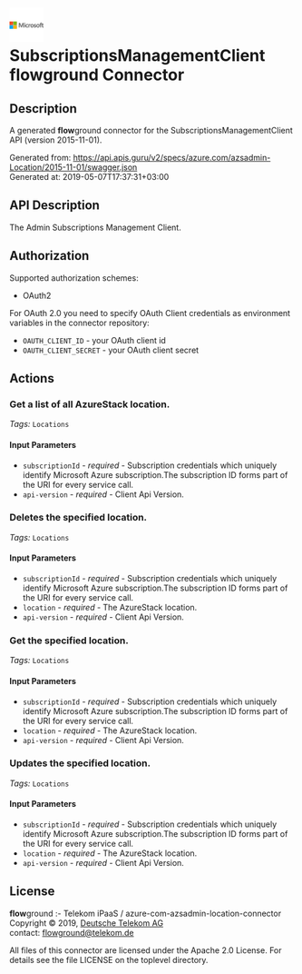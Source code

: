 # ![LOGO](logo.png) SubscriptionsManagementClient **flow**ground Connector

## Description

A generated **flow**ground connector for the SubscriptionsManagementClient API (version 2015-11-01).

Generated from: https://api.apis.guru/v2/specs/azure.com/azsadmin-Location/2015-11-01/swagger.json<br/>
Generated at: 2019-05-07T17:37:31+03:00

## API Description

The Admin Subscriptions Management Client.

## Authorization

Supported authorization schemes:
- OAuth2

For OAuth 2.0 you need to specify OAuth Client credentials as environment variables in the connector repository:
* `OAUTH_CLIENT_ID` - your OAuth client id
* `OAUTH_CLIENT_SECRET` - your OAuth client secret

## Actions

### Get a list of all AzureStack location.

*Tags:* `Locations`

#### Input Parameters
* `subscriptionId` - _required_ - Subscription credentials which uniquely identify Microsoft Azure subscription.The subscription ID forms part of the URI for every service call.
* `api-version` - _required_ - Client Api Version.

### Deletes the specified location.

*Tags:* `Locations`

#### Input Parameters
* `subscriptionId` - _required_ - Subscription credentials which uniquely identify Microsoft Azure subscription.The subscription ID forms part of the URI for every service call.
* `location` - _required_ - The AzureStack location.
* `api-version` - _required_ - Client Api Version.

### Get the specified location.

*Tags:* `Locations`

#### Input Parameters
* `subscriptionId` - _required_ - Subscription credentials which uniquely identify Microsoft Azure subscription.The subscription ID forms part of the URI for every service call.
* `location` - _required_ - The AzureStack location.
* `api-version` - _required_ - Client Api Version.

### Updates the specified location.

*Tags:* `Locations`

#### Input Parameters
* `subscriptionId` - _required_ - Subscription credentials which uniquely identify Microsoft Azure subscription.The subscription ID forms part of the URI for every service call.
* `location` - _required_ - The AzureStack location.
* `api-version` - _required_ - Client Api Version.

## License

**flow**ground :- Telekom iPaaS / azure-com-azsadmin-location-connector<br/>
Copyright © 2019, [Deutsche Telekom AG](https://www.telekom.de)<br/>
contact: flowground@telekom.de

All files of this connector are licensed under the Apache 2.0 License. For details
see the file LICENSE on the toplevel directory.
